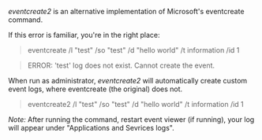 *eventcreate2* is an alternative implementation of Microsoft's eventcreate command.

If this error is familiar, you're in the right place:

> eventcreate /l "test" /so "test" /d "hello world" /t information /id 1

> ERROR: 'test' log does not exist. Cannot create the event.

When run as administrator, *eventcreate2* will automatically create custom event logs, where eventcreate (the original) does not.

> eventcreate2 /l "test" /so "test" /d "hello world" /t information /id 1

*Note:* After running the command, restart event viewer (if running), your log will appear under "Applications and Sevrices logs".
